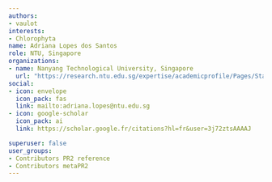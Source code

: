 ```yaml
---
authors:
- vaulot
interests:
- Chlorophyta
name: Adriana Lopes dos Santos
role: NTU, Singapore
organizations:
- name: Nanyang Technological University, Singapore
  url: "https://research.ntu.edu.sg/expertise/academicprofile/Pages/StaffProfile.aspx?ST_EMAILID=ADRIANA.LOPES&CategoryDescription=EarthSciencesEngineering"
social:
- icon: envelope
  icon_pack: fas
  link: mailto:adriana.lopes@ntu.edu.sg
- icon: google-scholar
  icon_pack: ai
  link: https://scholar.google.fr/citations?hl=fr&user=3j72ztsAAAAJ

superuser: false
user_groups:
- Contributors PR2 reference
- Contributors metaPR2
---
```

